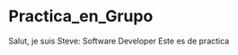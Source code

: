 # Practica_en_Grupo
<? Hola, soy Ronal: Software Developer ?>
Salut, je suis Steve: Software Developer
Este es de practica
